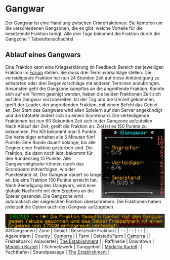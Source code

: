 # Gangwar

Der Gangwar ist eine Handlung zwischen Crimefraktionen. Sie kämpfen um die verschiedenen Gangzonen, die es gibt, welche Vorteile für die besetzende Fraktion bringt. Alle drei Tage bekommt die Fraktion durch die Gangzone 1 Tabelettenschachtel

## Ablauf eines Gangwars
Eine Fraktion kann eine Kriegserklärung im Feedbeck Bereich der jeweiligen Fraktion im [Forum](https://germanrp.eu/forum/) stellen. Sie muss drei Terminvorschläge stellen. Die verteidigende Fraktion hat nun 24 Stunden Zeit auf diese Ankündigung zu antworten oder drei Gegenvorschläge mit anderen Terminen anzubringen. Ansonsten geht die Gangzone kampflos an die angreifende Fraktion. Konnte sich auf ein Termin geeinigt werden, haben die beiden Fraktionen Zeit sich auf den Gangwar vorzubereiten. Ist der Tag und die Uhrzeit gekommen, greift der Leader, der angreifenden Fraktion, mit einem Befehl das Gebiet an. Der Start des Gangwars wird allen Spielern auf den Server angekündigt und die Infotafel ändert sich zu einem Scoreboard. Die verteidigende Fraktionen hat nun 60 Sekunden Zeit sich in der Gangzone aufzuteilen. Nach Ablauf der Zeit, greift die Fraktion an. Ziel ist es 150 Punkte zu bekommen. <img align="right" width="200" eight="150" src="../../../assets/image/fraktionen/gangwar/ScoreboardGangwar.png">
 Pro Kill bekommt man 5 Punkte. Die Verteidiger erhalten alle 5 Minuten fünf Punkte. Eine Runde dauert solange, bis alle Gegner einer Fraktion gestorben sind. Die Fraktion, die dann noch lebt, bekommt für den Rundensieg 15 Punkte. Alle Gangwarmitglieder können durch das Scoreboard mitverfolgen, wie der Punktestand ist. Der Gangwar dauert so lange an, bis eine Fraktion 150 Punkte erreicht hat. Nach Beendigung des Gangwars, wird eine globale Nachricht mit dem Ergebnis an die Spieler gesendet. Die Gangzone wird automatisch der siegreichen Fraktion überschrieben. Die Fraktionen haben jederzeit die Option auch den Gangwar aufzugeben.

 <img align="right" width="600" eight="150" src="../../../assets/image/fraktionen/gangwar/ErgebnisGangwar.png">

##Gangzonen
| Zone | Gebiet | Besetzende Fraktion |
| :-: | :-: | :-: |
| Agavenfarm | County | [Camorra](camorra.md) |
| Farm | Oststadt/Farm | [Camorra](camorra.md) |
| Freizeitpark | Asiaviertel | [The Establishment](establishment.md)  |
| Raffinerie | Downtown | [Medellín Kartell](kartell,md) |
| Schmelzwerk | Ganggebiet | [Medellín Kartell](kartell,md) |
| Yachthafen | Strandpassage | [The Establishment](establishment.md) |

